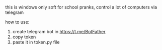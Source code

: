 this is windows only soft for school pranks,
control a lot of computers via telegram


how to use:
1. create telegram bot in https://t.me/BotFather
2. copy token
3. paste it in token.py file